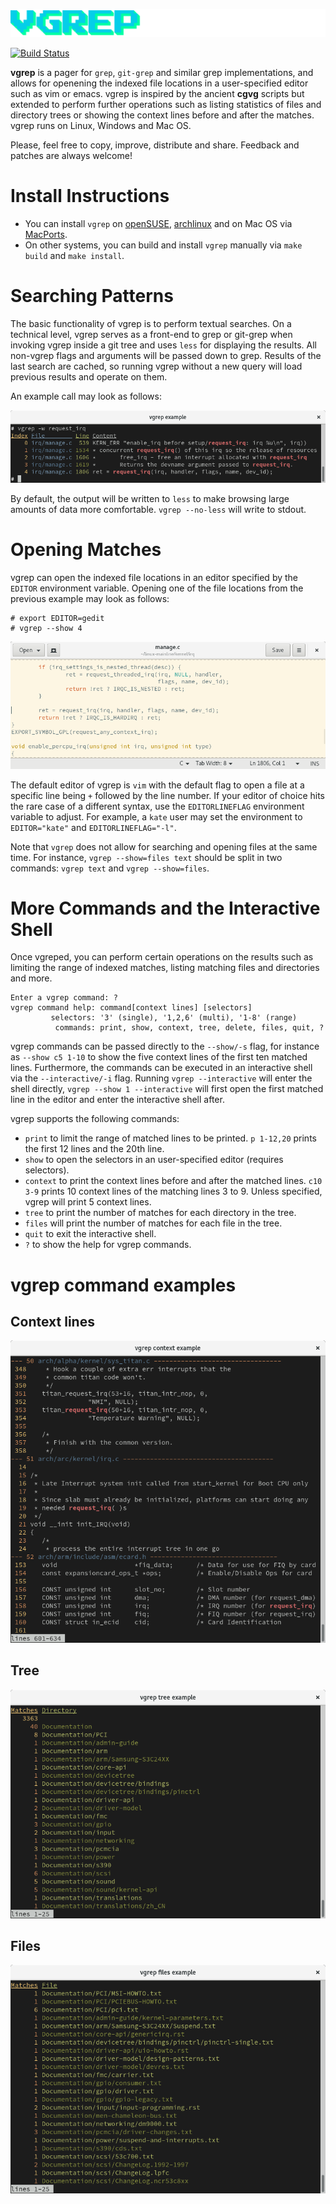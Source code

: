 ![vgrep logo](logo.png)

[![Build Status](https://api.cirrus-ci.com/github/vrothberg/vgrep.svg)](https://cirrus-ci.com/github/vrothberg/vgrep)

**vgrep** is a pager for `grep`, `git-grep` and similar grep implementations, and allows for openening the indexed file locations in a user-specified editor such as vim or emacs.  vgrep is inspired by the ancient **cgvg** scripts but extended to perform further operations such as listing statistics of files and directory trees or showing the context lines before and after the matches. vgrep runs on Linux, Windows and Mac OS.

Please, feel free to copy, improve, distribute and share.  Feedback and patches are always welcome!

# Install Instructions

* You can install `vgrep` on [openSUSE](https://software.opensuse.org/package/vgrep), [archlinux](https://aur.archlinux.org/packages/vgrep/) and on Mac OS via [MacPorts](https://ports.macports.org/port/vgrep/summary).
* On other systems, you can build and install `vgrep` manually via `make build` and `make install`.

# Searching Patterns
The basic functionality of vgrep is to perform textual searches. On a technical level, vgrep serves as a front-end to grep or git-grep when invoking vgrep inside a git tree and uses `less` for displaying the results.  All non-vgrep flags and arguments will be passed down to grep.  Results of the last search are cached, so running vgrep without a new query will load previous results and operate on them.

An example call may look as follows:

![](screenshots/vgrep-simple-search.png)

By default, the output will be written to `less` to make browsing large amounts of data more comfortable. `vgrep --no-less` will write to stdout.

# Opening Matches
vgrep can open the indexed file locations in an editor specified by the `EDITOR` environment variable. Opening one of the file locations from the previous example may look as follows:

```
# export EDITOR=gedit
# vgrep --show 4
```

![](screenshots/vgrep-show-gedit.png)

The default editor of vgrep is `vim` with the default flag to open a file at a specific line being `+` followed by the line number.  If your editor of choice hits the rare case of a different syntax, use the `EDITORLINEFLAG` environment variable to adjust.  For example, a `kate` user may set the environment to ``EDITOR="kate"`` and ``EDITORLINEFLAG="-l"``.

Note that `vgrep` does not allow for searching and opening files at the same time. For instance, `vgrep --show=files text` should be split in two commands: `vgrep text` and `vgrep --show=files`.

# More Commands and the Interactive Shell

Once vgreped, you can perform certain operations on the results such as limiting the range of indexed matches, listing matching files and directories and more.
```
Enter a vgrep command: ?
vgrep command help: command[context lines] [selectors]
         selectors: '3' (single), '1,2,6' (multi), '1-8' (range)
          commands: print, show, context, tree, delete, files, quit, ?
```
vgrep commands can be passed directly to the ``--show/-s`` flag, for instance as ``--show c5 1-10`` to show the five context lines of the first ten matched lines.  Furthermore, the commands can be executed in an interactive shell via the ``--interactive/-i`` flag. Running ``vgrep --interactive`` will enter the shell directly, ``vgrep --show 1 --interactive`` will first open the first matched line in the editor and enter the interactive shell after.

vgrep supports the following commands:

- ``print`` to limit the range of matched lines to be printed. ``p 1-12,20`` prints the first 12 lines and the 20th line.
- ``show`` to open the selectors in an user-specified editor (requires selectors).
- ``context`` to print the context lines before and after the matched lines. ``c10 3-9`` prints 10 context lines of the matching lines 3 to 9.  Unless specified, vgrep will print 5 context lines.
- ``tree`` to print the number of matches for each directory in the tree.
- ``files`` will print the number of matches for each file in the tree.
- ``quit`` to exit the interactive shell.
- ``?`` to show the help for vgrep commands.

# vgrep command examples

## Context lines
![](screenshots/vgrep-context.png)

## Tree
![](screenshots/vgrep-tree.png)

## Files
![](screenshots/vgrep-files.png)
